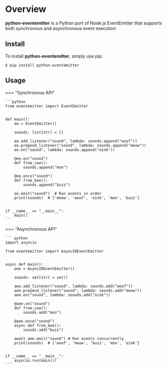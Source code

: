 # Overview
**python-eventemitter** is a Python port of Node.js EventEmitter that supports both synchronous and asynchronous event execution

## Install
To install **python-eventemitter**, simply use pip:

```console
$ pip install python-eventemitter
```

## Usage
=== "Synchronous API"

    ```python
    from eventemitter import EventEmitter


    def main():
        ee = EventEmitter()

        sounds: list[str] = []

        ee.add_listener("sound", lambda: sounds.append("woof"))
        ee.prepend_listener("sound", lambda: sounds.append("meow"))
        ee.on("sound", lambda: sounds.append("oink"))

        @ee.on("sound")
        def from_cow():
            sounds.append("moo")

        @ee.once("sound")
        def from_bee():
            sounds.append("buzz")

        ee.emit("sound")  # Run events in order
        print(sounds)  # ['meow', 'woof', 'oink', 'moo', 'buzz']


    if __name__ == "__main__":
        main()
    ```

=== "Asynchronous API"

    ``` python
    import asyncio

    from eventemitter import AsyncIOEventEmitter


    async def main():
        aee = AsyncIOEventEmitter()

        sounds: set[str] = set()

        aee.add_listener("sound", lambda: sounds.add("woof"))
        aee.prepend_listener("sound", lambda: sounds.add("meow"))
        aee.on("sound", lambda: sounds.add("oink"))

        @aee.on("sound")
        def from_cow():
            sounds.add("moo")

        @aee.once("sound")
        async def from_bee():
            sounds.add("buzz")

        await aee.emit("sound") # Run events concurrently
        print(sounds)  # {'woof', 'meow', 'buzz', 'moo', 'oink'}


    if __name__ == "__main__":
        asyncio.run(main())
    ```